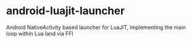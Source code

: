 android-luajit-launcher
=======================

Android NativeActivity based launcher for LuaJIT, implementing the main loop within Lua land via FFI
